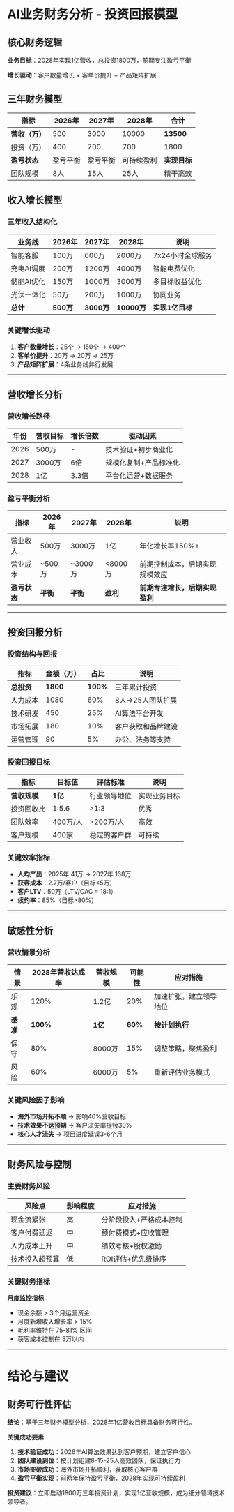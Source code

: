 # AI业务财务分析 - 投资回报模型

## 核心财务逻辑

**业务目标**：2028年实现1亿营收，总投资1800万，前期专注盈亏平衡

**增长驱动**：客户数量增长 + 客单价提升 + 产品矩阵扩展

## 三年财务模型

| 指标 | 2026年 | 2027年 | 2028年 | 合计 |
|------|--------|--------|--------|---------|
| **营收（万）** | 500 | 3000 | 10000 | **13500** |
| 投资（万） | 400 | 700 | 700 | 1800 |
| **盈亏状态** | 盈亏平衡 | 盈亏平衡 | 可持续盈利 | **实现目标** |
| 团队规模 | 8人 | 15人 | 25人 | 精干高效 |

## 收入增长模型

### 三年收入结构化

| 业务线 | 2026年 | 2027年 | 2028年 | 说明 |
|---------|--------|--------|--------|---------|
| 智能客服 | 100万 | 600万 | 2000万 | 7x24小时全球服务 |
| 充电AI调度 | 200万 | 1200万 | 4000万 | 智能电费优化 |
| 储能AI优化 | 150万 | 1000万 | 3000万 | 多目标收益优化 |
| 光伏一体化 | 50万 | 200万 | 1000万 | 协同业务 |
| **总计** | **500万** | **3000万** | **10000万** | **实现1亿目标** |

### 关键增长驱动

1. **客户数量增长**：25个 → 150个 → 400个
2. **客单价提升**：20万 → 20万 → 25万
3. **产品矩阵扩展**：4条业务线并行发展

---

## 营收增长分析

### 营收增长路径

| 年份 | 营收目标 | 增长倍数 | 驱动因素 |
|------|---------|---------|----------|
| 2026 | 500万 | - | 技术验证+初步商业化 |
| 2027 | 3000万 | 6倍 | 规模化复制+产品标准化 |
| 2028 | 1亿 | 3.3倍 | 平台化运营+数据服务 |

### 盈亏平衡分析

| 指标 | 2026年 | 2027年 | 2028年 | 说明 |
|------|--------|--------|--------|---------|
| 营业收入 | 500万 | 3000万 | 1亿 | 年化增长率150%+ |
| 营业成本 | ~500万 | ~3000万 | <8000万 | 前期控制成本，后期实现规模效应 |
| **盈亏状态** | **平衡** | **平衡** | **盈利** | **前期专注增长，后期实现盈利** |

---

## 投资回报分析

### 投资结构与回报

| 指标 | 金额（万） | 占比 | 说明 |
|------|-----------|------|---------|
| **总投资** | **1800** | **100%** | 三年累计投资 |
| 人力成本 | 1080 | 60% | 8人→25人团队扩展 |
| 技术研发 | 450 | 25% | AI算法平台开发 |
| 市场拓展 | 180 | 10% | 客户获取和品牌建设 |
| 运营管理 | 90 | 5% | 办公、法务等支持 |

### 投资回报目标

| 指标 | 目标值 | 评估标准 | 说明 |
|------|------|---------|--------|
| **营收规模** | **1亿** | 行业领导地位 | 实现业务目标 |
| 投资回收比 | 1:5.6 | >1:3 | 优秀 |
| 团队效率 | 400万/人 | >200万/人 | 高效 |
| 客户规模 | 400家 | 稳定的客户群 | 可持续 |

### 关键效率指标

- **人均产出**：2025年 41万 → 2027年 168万
- **获客成本**：2.7万/客户（目标<5万）
- **客户LTV**：50万（LTV/CAC = 18:1）
- **续约率**：85%（目标>80%）

---

## 敏感性分析

### 营收情景分析

| 情景 | 2028年营收达成率 | 营收规模 | 可能性 | 应对措施 |
|------|------------|----------|--------|----------|
| 乐观 | 120% | 1.2亿 | 20% | 加速扩张，建立领导地位 |
| **基准** | **100%** | **1亿** | **60%** | **按计划执行** |
| 保守 | 80% | 8000万 | 15% | 调整策略，聚焦盈利 |
| 风险 | 60% | 6000万 | 5% | 重新评估业务模式 |

### 关键风险因子影响

- **海外市场开拓不顺** → 影响40%营收目标
- **技术效果不达预期** → 客户流失率提钕30%
- **核心人才流失** → 项目进度延误3-6个月

---

## 财务风险与控制

### 主要财务风险

| 风险点 | 影响程度 | 应对措施 |
|-------|---------|----------|
| 现金流紧张 | 高 | 分阶段投入+严格成本控制 |
| 客户付费延迟 | 中 | 预付费模式+应收管理 |
| 人力成本上升 | 中 | 绩效考核+股权激励 |
| 技术投入超预算 | 低 | ROI评估+优先级排序 |

### 关键财务指标

**月度监控指标**：
- 现金余额 > 3个月运营资金
- 月度新增收入增长率 > 15%
- 毛利率维持在 75-81% 区间
- 获客成本控制在 5万以内

---

# 结论与建议

## 财务可行性评估

**结论**：基于三年财务模型分析，2028年1亿营收目标具备财务可行性。

**关键成功要素**：
1. **技术验证成功**：2026年AI算法效果达到客户预期，建立客户信心
2. **团队建设到位**：按计划组建8-15-25人高效团队，保证执行力
3. **市场突破成功**：海外市场开拓顺利，获取核心客户群
4. **盈亏平衡实现**：前两年保持盈亏平衡，2028年实现可持续盈利

**投资建议**：立即启动1800万三年投资计划，实现1亿营收规模，成为细分领域技术领导者。
